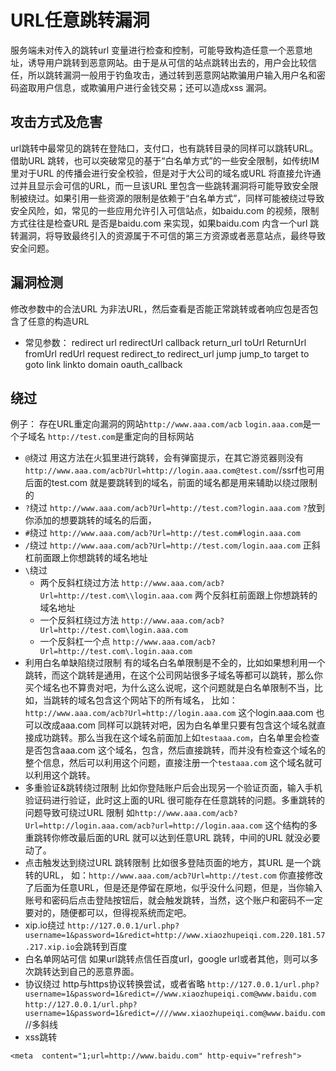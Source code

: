# URL任意跳转漏洞

服务端未对传入的跳转url  变量进行检查和控制，可能导致构造任意一个恶意地址，诱导用户跳转到恶意网站。由于是从可信的站点跳转出去的，用户会比较信任，所以跳转漏洞一般用于钓鱼攻击，通过转到恶意网站欺骗用户输入用户名和密码盗取用户信息，或欺骗用户进行金钱交易；还可以造成xss 漏洞。

## 攻击方式及危害

url跳转中最常见的跳转在登陆口，支付口，也有跳转目录的同样可以跳转URL。借助URL  跳转，也可以突破常见的基于“白名单方式”的一些安全限制，如传统IM 里对于URL 的传播会进行安全校验，但是对于大公司的域名或URL  将直接允许通过并且显示会可信的URL，而一旦该URL  里包含一些跳转漏洞将可能导致安全限制被绕过。如果引用一些资源的限制是依赖于“白名单方式”，同样可能被绕过导致安全风险，如，常见的一些应用允许引入可信站点，如baidu.com 的视频，限制方式往往是检查URL 是否是baidu.com 来实现，如果baidu.com 内含一个url  跳转漏洞，将导致最终引入的资源属于不可信的第三方资源或者恶意站点，最终导致安全问题。

## 漏洞检测

修改参数中的合法URL 为非法URL，然后查看是否能正常跳转或者响应包是否包含了任意的构造URL

- 常见参数：
   redirect
   url
   redirectUrl
   callback
   return_url
   toUrl
   ReturnUrl
   fromUrl
   redUrl
   request
   redirect_to
   redirect_url
   jump
   jump_to
   target
   to
   goto
   link
   linkto
   domain
   oauth_callback

## 绕过

例子：
 存在URL重定向漏洞的网站`http://www.aaa.com/acb`
 `login.aaa.com`是一个子域名
 `http://test.com`是重定向的目标网站

- `@`绕过
   用这方法在火狐里进行跳转，会有弹窗提示，在其它游览器则没有
   `http://www.aaa.com/acb?Url=http://login.aaa.com@test.com`//ssrf也可用
   后面的test.com 就是要跳转到的域名，前面的域名都是用来辅助以绕过限制的
- `?`绕过
   `http://www.aaa.com/acb?Url=http://test.com?login.aaa.com`
   `?`放到你添加的想要跳转的域名的后面，
- `#`绕过
   `http://www.aaa.com/acb?Url=http://test.com#login.aaa.com`
- `/`绕过
   `http://www.aaa.com/acb?Url=http://test.com/login.aaa.com`
   正斜杠前面跟上你想跳转的域名地址
- `\`绕过
  - 两个反斜杠绕过方法
     `http://www.aaa.com/acb?Url=http://test.com\\login.aaa.com`
     两个反斜杠前面跟上你想跳转的域名地址
  - 一个反斜杠绕过方法
     `http://www.aaa.com/acb?Url=http://test.com\login.aaa.com`
  - 一个反斜杠一个点
     `http://www.aaa.com/acb?Url=http://test.com\.login.aaa.com`
- 利用白名单缺陷绕过限制
   有的域名白名单限制是不全的，比如如果想利用一个跳转，而这个跳转是通用，在这个公司网站很多子域名等都可以跳转，那么你买个域名也不算贵对吧，为什么这么说呢，这个问题就是白名单限制不当，比如，当跳转的域名包含这个网站下的所有域名，
   比如：`http://www.aaa.com/acb?Url=http://login.aaa.com`
   这个login.aaa.com 也可以改成aaa.com 同样可以跳转对吧，因为白名单里只要有包含这个域名就直接成功跳转。那么当我在这个域名前面加上如`testaaa.com`，白名单里会检查是否包含aaa.com 这个域名，包含，然后直接跳转，而并没有检查这个域名的整个信息，然后可以利用这个问题，直接注册一个`testaaa.com` 这个域名就可以利用这个跳转。
- 多重验证&跳转绕过限制
   比如你登陆账户后会出现另一个验证页面，输入手机验证码进行验证，此时这上面的URL 很可能存在任意跳转的问题。多重跳转的问题导致可绕过URL 限制
   如`http://www.aaa.com/acb?Url=http://login.aaa.com/acb?url=http://login.aaa.com`
   这个结构的多重跳转你修改最后面的URL 就可以达到任意URL 跳转，中间的URL 就没必要动了。
- 点击触发达到绕过URL 跳转限制
   比如很多登陆页面的地方，其URL 是一个跳转的URL，
   如：`http://www.aaa.com/acb?Url=http://test.com`
   你直接修改了后面为任意URL，但是还是停留在原地，似乎没什么问题，但是，当你输入账号和密码后点击登陆按钮后，就会触发跳转，当然，这个账户和密码不一定要对的，随便都可以，但得视系统而定吧。
- xip.io绕过
   `http://127.0.0.1/url.php?username=1&password=1&redict=http://www.xiaozhupeiqi.com.220.181.57.217.xip.io`会跳转到百度
- 白名单网站可信
   如果url跳转点信任百度url，google url或者其他，则可以多次跳转达到自己的恶意界面。
- 协议绕过
   http与https协议转换尝试，或者省略
   `http://127.0.0.1/url.php?username=1&password=1&redict=//www.xiaozhupeiqi.com@www.baidu.com`
   `http://127.0.0.1/url.php?username=1&password=1&redict=////www.xiaozhupeiqi.com@www.baidu.com`//多斜线
- xss跳转

```
<meta  content="1;url=http://www.baidu.com" http-equiv="refresh">
```